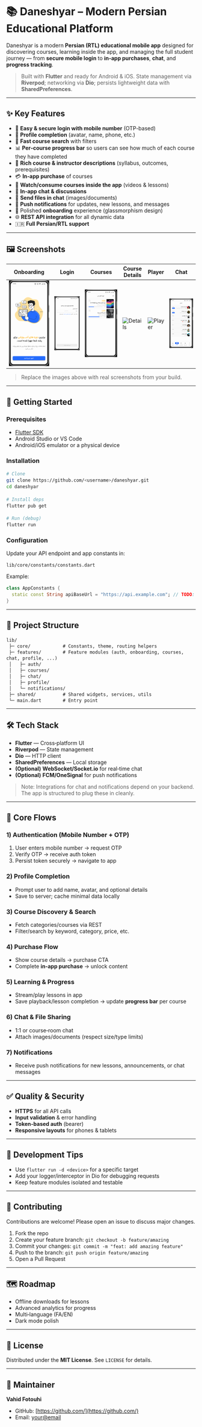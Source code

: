 # 📚 Daneshyar – Modern Persian Educational Platform

Daneshyar is a modern **Persian (RTL) educational mobile app** designed for discovering courses, learning inside the app, and managing the full student journey — from **secure mobile login** to **in‑app purchases**, **chat**, and **progress tracking**.

> Built with **Flutter** and ready for Android & iOS. State management via **Riverpod**; networking via **Dio**; persists lightweight data with **SharedPreferences**.

---

## ✨ Key Features

* 🔐 **Easy & secure login with mobile number** (OTP-based)
* 👤 **Profile completion** (avatar, name, phone, etc.)
* 🔎 **Fast course search** with filters
* 📊 **Per‑course progress bar** so users can see how much of each course they have completed
* 📝 **Rich course & instructor descriptions** (syllabus, outcomes, prerequisites)
* 💳 **In‑app purchase** of courses
* 🎥 **Watch/consume courses inside the app** (videos & lessons)
* 💬 **In‑app chat & discussions**
* 📎 **Send files in chat** (images/documents)
* 🔔 **Push notifications** for updates, new lessons, and messages
* 🎯 Polished **onboarding** experience (glassmorphism design)
* 🌐 **REST API integration** for all dynamic data
* 🇮🇷 **Full Persian/RTL support**

---

## 🖼️ Screenshots

| Onboarding                                | Login                           | Courses                             | Course Details                      | Player                            | Chat                          |
| ----------------------------------------- | ------------------------------- | ----------------------------------- | ----------------------------------- | --------------------------------- | ----------------------------- |
| ![Onboarding](screenshots/onboarding.png) | ![Login](screenshots/login.png) | ![Courses](screenshots/courses.png) | ![Details](screenshots/details.png) | ![Player](screenshots/player.png) | ![Chat](screenshots/chat.png) |

> Replace the images above with real screenshots from your build.

---

## 🚀 Getting Started

### Prerequisites

* [Flutter SDK](https://flutter.dev/docs/get-started/install)
* Android Studio or VS Code
* Android/iOS emulator or a physical device

### Installation

```bash
# Clone
git clone https://github.com/<username>/daneshyar.git
cd daneshyar

# Install deps
flutter pub get

# Run (debug)
flutter run
```

### Configuration

Update your API endpoint and app constants in:

```
lib/core/constants/constants.dart
```

Example:

```dart
class AppConstants {
  static const String apiBaseUrl = "https://api.example.com"; // TODO: set real URL
}
```

---

## 📂 Project Structure

```
lib/
 ├─ core/            # Constants, theme, routing helpers
 ├─ features/        # Feature modules (auth, onboarding, courses, chat, profile, ...)
 │   ├─ auth/
 │   ├─ courses/
 │   ├─ chat/
 │   ├─ profile/
 │   └─ notifications/
 ├─ shared/          # Shared widgets, services, utils
 └─ main.dart        # Entry point
```

---

## 🛠️ Tech Stack

* **Flutter** — Cross‑platform UI
* **Riverpod** — State management
* **Dio** — HTTP client
* **SharedPreferences** — Local storage
* **(Optional)** **WebSocket/Socket.io** for real‑time chat
* **(Optional)** **FCM/OneSignal** for push notifications

> Note: Integrations for chat and notifications depend on your backend. The app is structured to plug these in cleanly.

---

## 🔄 Core Flows

### 1) Authentication (Mobile Number + OTP)

1. User enters mobile number → request OTP
2. Verify OTP → receive auth token
3. Persist token securely → navigate to app

### 2) Profile Completion

* Prompt user to add name, avatar, and optional details
* Save to server; cache minimal data locally

### 3) Course Discovery & Search

* Fetch categories/courses via REST
* Filter/search by keyword, category, price, etc.

### 4) Purchase Flow

* Show course details → purchase CTA
* Complete **in‑app purchase** → unlock content

### 5) Learning & Progress

* Stream/play lessons in app
* Save playback/lesson completion → update **progress bar** per course

### 6) Chat & File Sharing

* 1:1 or course‑room chat
* Attach images/documents (respect size/type limits)

### 7) Notifications

* Receive push notifications for new lessons, announcements, or chat messages

---

## ✅ Quality & Security

* **HTTPS** for all API calls
* **Input validation** & error handling
* **Token-based auth** (bearer)
* **Responsive layouts** for phones & tablets

---

## 🧪 Development Tips

* Use `flutter run -d <device>` for a specific target
* Add your logger/interceptor in Dio for debugging requests
* Keep feature modules isolated and testable

---

## 🤝 Contributing

Contributions are welcome! Please open an issue to discuss major changes.

1. Fork the repo
2. Create your feature branch: `git checkout -b feature/amazing`
3. Commit your changes: `git commit -m "feat: add amazing feature"`
4. Push to the branch: `git push origin feature/amazing`
5. Open a Pull Request

---

## 🗺️ Roadmap

* Offline downloads for lessons
* Advanced analytics for progress
* Multi‑language (FA/EN)
* Dark mode polish

---

## 📄 License

Distributed under the **MIT License**. See `LICENSE` for details.

---

## 👤 Maintainer

**Vahid Fotouhi**

* GitHub: [https://github.com/](https://github.com/)<username>
* Email: [your@email](mailto:your@email)
